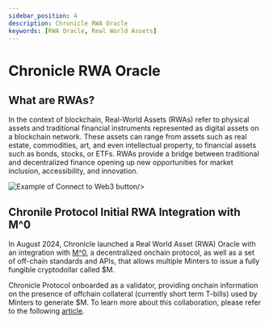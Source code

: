 ```yaml
---
sidebar_position: 4
description: Chronicle RWA Oracle
keywords: [RWA Oracle, Real World Assets]
---
```


# Chronicle RWA Oracle

## What are RWAs?

In the context of blockchain, Real-World Assets (RWAs) refer to physical assets and traditional financial instruments represented as digital assets on a blockchain network. These assets can range from assets such as real estate, commodities, art, and even intellectual property, to financial assets such as bonds, stocks, or ETFs. RWAs provide a bridge between traditional and decentralized finance opening up new opportunities for market inclusion, accessibility, and innovation.

<div style={{textAlign: 'center'}}>
<img
    src="/img/Intro/Dive/rwa.png"
    alt="Example of Connect to Web3 button"
 
/>
</div>

## Chronile Protocol Initial RWA Integration with M^0

In August 2024, Chronicle launched a Real World Asset (RWA) Oracle with an integration with [M^0](https://www.m0.org/), a decentralized onchain protocol, as well as a set of off-chain standards and APIs, that allows multiple Minters to issue a fully fungible cryptodollar called $M.

Chronicle Protocol onboarded as a validator, providing onchain information on the presence of offchain collateral (currently short term T-bills) used by Minters to generate $M. To learn more about this collaboration, please refer to the following [article](https://chroniclelabs.org/blog/m-0-and-chronicle-raising-the-standard-in-collateral-verification-with-the-rwa-oracle).
